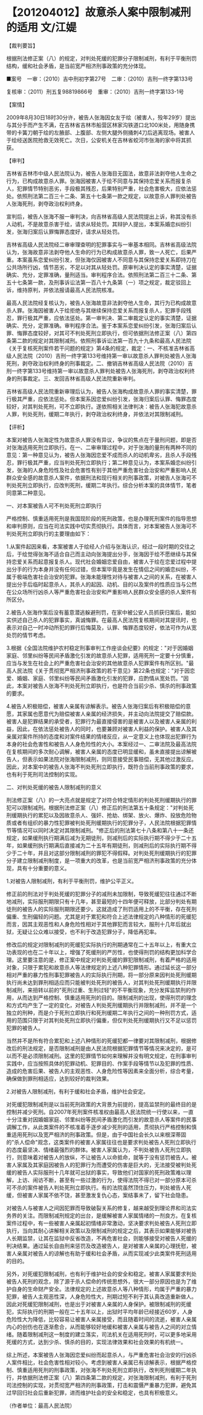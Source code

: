 # 【201204012】故意杀人案中限制减刑的适用 文/江媞

【裁判要旨】

根据刑法修正案（八）的规定，对判处死缓的犯罪分子限制减刑，有利于平衡刑罚结构，缓和社会矛盾，是当前宽严相济刑事政策的充分体现。

■案号　一审：（2010）吉中刑初字第27号　二审：（2010）吉刑一终字第133号

复核审：（2011）刑五复98819866号　重审：（2010）吉刑一终字第133-1号

【案情】

2009年8月30日18时30分许，被告人张海因女友于绘（被害人，殁年29岁）提出与其分手而产生不满，在吉林省吉林市船营区林家沟铁道口北100米处，用随身携带的卡簧刀朝于绘的左腋部、上腹部、左侧大腿外侧捅刺4刀后逃离现场。被害人于绘经送医院抢救无效死亡。次日，公安机关在吉林省蛟河市张海的家中将其抓获。

【审判】

吉林省吉林市中级人民法院认为，被告人张海目无国法，故意非法剥夺他人生命之行为，已构成故意杀人罪。张海因被害人于绘不同意与其保持恋爱关系而报复杀人，犯罪情节特别恶劣，手段极其残忍，后果特别严重，社会危害极大，应依法惩处。依照刑法第二百三十二条、第五十七条第一款之规定，以故意杀人罪判处被告人张海死刑，剥夺政治权利终身。

宣判后，被告人张海不服一审判决，向吉林省高级人民法院提出上诉，称其没有杀人动机，不是故意杀害于绘，请求从轻处罚。其辩护人提出，本案系婚恋纠纷引发，张海归案后认罪悔罪态度好，请求从轻处罚。

吉林省高级人民法院经二审审理查明的犯罪事实与一审基本相同。吉林省高级法院认为，张海故意非法剥夺他人生命的行为已构成故意杀人罪，致一人死亡，后果严重。本案虽系恋爱纠纷引发，但张海仅因被害人不同意与其保持恋爱关系即持刀在公共场所行凶，情节恶劣，不足以对其从轻处罚。原审判决认定的事实清楚，证据确实、充分，定罪准确，量刑适当。审判程序合法。依照刑法第二百三十二条、第五十七条第一款，及刑事诉讼法第一百八十九条第（一）项之规定，裁定驳回上诉，维持原判，并依法报请最高人民法院核准。

最高人民法院经复核认为，被告人张海故意非法剥夺他人生命，其行为已构成故意杀人罪。张海因被害人于绘拒绝与其继续保持恋爱关系而报复杀人，犯罪手段残忍，罪行极其严重，应依法惩处。第一审判决、第二审裁定认定的事实清楚，证据确实、充分，定罪准确。审判程序合法。鉴于本案系恋爱纠纷引发，张海归案后认罪、悔罪态度较好，对其可不判处死刑立即执行，但可依据刑法修正案（八）第四条第二款的规定对其限制减刑。依照刑事诉讼法第一百九十九条和最高人民法院《关于复核死刑案件若干问题的规定》第4条的规定，裁定：一、不核准吉林省高级人民法院（2010）吉刑一终字第133号维持第一审以故意杀人罪判处被告人张海死刑，剥夺政治权利终身的刑事裁定。二、撤销吉林省高级人民法院（2010）吉刑一终字第133号维持第一审以故意杀人罪判处被告人张海死刑，剥夺政治权利终身的刑事裁定。三、发回吉林省高级人民法院重新审判。

吉林省高级人民法院重新审理后认为，被告人张海构成故意杀人罪的事实清楚，罪行极其严重，应依法惩处。但本案系因恋爱纠纷引发，张海归案后认罪、悔罪态度较好，对其判处死刑，可不立即执行。遂依照相关法律判决：被告人张海犯故意杀人罪，判处死刑，缓期二年执行，剥夺政治权利终身，并依法对其限制减刑。

【评析】

本案对被告人张海定性为故意杀人罪没有异议，争议的焦点在于量刑问题，即是否对张海适用死刑立即执行。在一、二审审理过程中，对于张海的量刑有两种不同的意见：第一种意见认为，被告人张海因恋爱不成而杀人的动机卑劣，且杀人手段残忍，罪行极其严重，应当判处死刑立即执行；第二种意见认为，本案系婚恋纠纷引发，张海的人身危险性及社会危害性有别于其他严重危害社会治安和严重影响人民群众安全感的故意杀人案件，依据刑法和现行相关的刑事政策，对被告人张海可不判处死刑立即执行，应改判死刑，缓期二年执行。综合分析本案的具体情节，笔者同意第二种意见。

一、对本案被告人可不判处死刑立即执行

严格控制、慎重适用死刑是我国现阶段的死刑政策，也是办理死刑案件的指导思想和审判原则，应当在司法实践中切实贯彻执行。具体而言，对本案被告人张海可不判处死刑立即执行的主要理由如下：

1.从案件起因来看，本案被害人于绘经人介绍与张海认识，经过一段时期的交往之后，于绘觉得张海不适合自己而主动向张海提出分手，张海因于绘不愿继续与其保持恋爱关系而起意报复杀人。现代社会婚姻恋爱自由，被害人于绘在恋爱过程中提出分手的行为本身并没有任何过错，但本案毕竟是发生在情侣之间的婚恋纠纷，不属于极端危害社会治安的犯罪。张海未能理性对待与被害人之间的关系，在被害人提出分手后临时起意杀人，其杀人的起因、动机、目的以及案件的性质应当与公然在公众场所行凶杀人等严重危害社会治安和严重影响人民群众安全感的杀人案件有所区分。

2.被告人张海作案后没有蓄意潜逃躲避刑罚，在家中被公安人员抓获归案后，能如实供述自己杀人的犯罪事实，真诚悔罪。在最高人民法院复核期间对其提讯时，也表示对自己一时冲动所犯的罪行后悔莫及，认罪、悔罪态度较好，依法可作为从宽处罚的情节考虑。

3.根据《全国法院维护农村稳定刑事审判工作座谈会纪要》的规定："对于因婚姻家庭、邻里纠纷等民间矛盾激化引发的故意杀人犯罪，适用死刑一定要十分慎重，应当与发生在社会上的严重危害社会治安的其他故意杀人犯罪案件有所区别。"最高人民法院《关于贯彻宽严相济刑事政策的若干意见》第22条也规定："对于因恋爱、婚姻、家庭、邻里纠纷等民间矛盾激化引发的犯罪，应酌情从宽处罚。"因此，本案对被告人张海不判处死刑立即执行，也是符合当前少杀、慎杀的刑事政策的要求。

4.被告人积极赔偿，被害人亲属有谅解表示。被告人张海归案后有积极赔偿的意愿，其家属也愿意代为赔偿被害人亲属的经济损失，并主动向法院提交了赔偿款。被害人是犯罪结果的承受者，犯罪行为最直接侵害的是被害人以及被害人亲属的利益，因此，在依法惩处被告人的同时，也要兼顾对被害人利益的保护。被害人及其亲属对案件所持的态度和对案件结果的情绪反应，从一定意义上也体现出犯罪行为本身的社会危害性和被告人人身危险性的大小。本案经过一、二审法院及最高法院在复核期间的多次耐心调解，被害人亲属的态度已明显缓和，虽未直接提出谅解被告人，但表示如果法院对张海限制减刑，则同意接受民事赔偿，无其他过激反应。因此，对本案中的被告人张海不判处死刑立即执行，既符合当前刑事政策的要求，也有利于死刑司法控制的实现。

二、对判处死缓的被告人限制减刑的意义

刑法修正案（八）的一大亮点就是规定了对符合特定情形的判处死刑缓期执行的罪犯可以限制减刑。根据刑法修正案（八）修正后的刑法第五十条规定："对判处死刑缓期执行的累犯以及因故意杀人、强奸、抢劫、绑架、放火、爆炸、投放危险物质或者有组织的暴力性犯罪被判处死刑缓期执行的犯罪分子，人民法院根据犯罪情节等情况可以同时决定对其限制减刑。"修正后的刑法第七十八条和第八十一条还规定，如果缓刑执行期满后减为无期徒刑，则减刑后的实际执行期不得少于二十五年，如果缓刑执行期满后直接减为二十五年有期徒刑，则减刑后的实际执行期不得少于二十年，并且对这部分限制减刑的罪犯不得假释。对判处死刑缓期执行的犯罪分子建立限制减刑制度，是一项重大的改革，也是当前宽严相济刑事政策的充分体现，具有十分重要的意义。

1.对被告人限制减刑，有利于平衡刑罚，维护公平正义。

修正前的刑法对于判处死缓的犯罪分子的减刑未加限制，导致死缓犯往往通过不断地减刑，实际服刑期限只有十几年，甚至最短的十四年便可释放，比部分判处有期徒刑的被告人的实际服刑期限还要少。这就造成了刑罚适用上的不平衡，存在死刑偏重、生刑偏轻的问题。尤其是对于累犯和符合上述法律规定的八种情形的死缓犯而言，因其主观恶性和人身危险性相对于其他罪犯而言较大，服刑十几年后就出狱，无疑让公众难以接受，也不利于改造犯罪分子，降低再犯率。

修改后的规定对限制减刑的死缓犯实际执行的刑期通常在二十五年以上，有重大立功表现的也在二十年以上，增强了死缓刑的严厉性，也使得刑罚的结构更加科学合理。这里要注意的是，修正案中规定对判处死缓的罪犯限制减刑，有着严格的适用对象，只限于累犯和故意杀人等法律规定的上述八种犯罪情形。通过延长这一部分相对严重的暴力性刑事犯罪被告人的实际执行刑期，将一部分原来因判处死刑缓期执行尚未达到罪刑相适应而只能被判处死刑的被告人，对其判处死刑缓期执行并限制减刑，来扭转以前的"死刑过重、生刑过轻"的不平衡现象，充分发挥监禁刑的作用，从而达到严格控制、慎重适用死刑的目的。限制减刑的出现，使得刑罚的理念和方式均产生了一定的变化，对被告人判处死刑缓期执行并限制减刑，并不是一个独立的刑种，而是介于死刑立即执行和死刑缓期二年执行之间的一种刑罚方式，适用的范围只限于对其判处死刑立即执行偏重，但仅判处死刑缓期执行又不足以惩罚犯罪的被告人。

当然并不是所有符合累犯和上述八种情形的死缓犯都一律要对其限制减刑，根据修改后的刑法规定，是否限制减刑是由人民法院根据犯罪情节等情况来决定的，是可以而不是必须限制减刑。这里的犯罪情节如何来理解并没有明文规定，在刑事审判实践中，应当按照具体的犯罪动机、犯罪目的、作案手段等情节以及犯罪的性质、造成的危害后果、被告人的主观恶性、人身危险性等因素来全面分析，综合考量，确保做到罪刑相适应，达到较好的裁判效果。

2.对被告人限制减刑，有利于缓和社会矛盾，维护社会安定。

对死缓犯限制减刑是以当前死刑政策的大背景为前提的，提高监禁刑的最终目的是控制并减少死刑。自2007年死刑案件核准权由最高人民法院统一行使以来，一直十分注重对因婚姻家庭、邻里纠纷等民间矛盾激化而引发的故意杀人等案件的民事调解工作，从此类案件的不核准着手逐步减少死刑的适用，贯彻执行严格控制和慎重适用死刑以及宽严相济的刑事政策。但是，由于中国社会长久以来根深蒂固的"杀人偿命"观念，这类案件的被害人家属往往也是要求判处被告人死刑立即执行的态度最坚决、情绪最强烈的群体。被害人家属认为，不判处被告人死刑立即执行，则意味着对被告人的放纵，不让被告人以命抵命，就等于没有惩罚被告人。被害人家属及其家庭因被告人的犯罪行为而遭受的伤害是巨大的，无法接受被判处死缓的被告人实际服刑十几年就可出狱的事实，导致他们对国家的死刑政策难以理解，上访、闹访不断，甚至有一些过激的行为，使得法院不得已对一部分原本可杀可不杀的案件被告人判处死刑立即执行。有的法院虽然顶住压力，判处被告人死缓，但被害人家属不依不饶，甚至激发复仇心态，案结事未了，留下社会隐患。

对被告人与被害人之间因犯罪而导致破裂关系的修复，越来越受到理论界和司法实务界的关注。而限制减刑规定的出台，是缓解被害人家属情绪的一剂良方。在复核案件过程中，有一些被害人亲属起初情绪非常激动，坚决要求判处被告人死刑立即执行，当向其耐心讲解相关政策以及限制减刑的规定之后，其表示如果能够对被告人长期监禁，让其在监狱中反省改造，不再危害社会，则能够接受对被告人死缓的判决结果。通过延长自由刑来惩罚及改造被告人，是对被害人亲属的心理抚慰，被害人亲属对被告人的谅解也有助于缓和社会矛盾，从而实现减少此类案件死刑适用的目的。

另外，对死缓犯限制减刑，也有利于维护社会的安全和稳定。被害人家属要求判处被告人死刑的观念，除了源于杀人偿命的传统思想外，很大一部分原因也是为了维护自身的生命财产安全。法律规定的上述故意杀人等八种情形，均属于严重的暴力犯罪，被告人主观恶性深，人身危险性大，刑期过短不利于其认真改造重新做人。因此对死缓犯限制减刑，也是出于对被害人亲属的人身保护。被限制减刑的死缓犯，实际执行的刑期一般在二十五年以上，出狱时平均年龄已经接近60岁，人身危险性大为降低，比较容易让被害人亲属接受，而且随着时间的流逝，被害人亲属内心的创伤也在逐渐愈合，从而能够较好地缓和被害人亲属与被告人之间的对立情绪。随着限制减刑这一制度的建立落实，司法机关在适用死刑时，可以更多地采用死缓的方式，达到少杀、慎杀的目的，实现法律效果和社会效果的有机统一。

综上所述，本案被告人张海因恋爱纠纷而起意杀人，与严重危害社会治安的行凶杀人案件相比，社会危害性相对较小。考虑到被害人亲属已有谅解表示，根据严格控制、慎重适用死刑的刑事政策，对张海不判处死刑立即执行，改判死刑缓期二年执行，并依据刑法修正案（八）第四条第二款的规定，对张海限制减刑，有利于死刑司法控制的实现，对贯彻宽严相济的刑事政策，打击和震慑严重暴力犯罪，避免其过早回归社会后重新犯罪，进而维护社会的安全和稳定，也具有积极意义。

（作者单位：最高人民法院）
